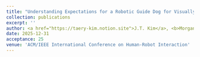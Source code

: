 ```yaml
---
title: "Understanding Expectations for a Robotic Guide Dog for Visually Impaired People"
collection: publications
excerpt: ''
author: <a href="https://taery-kim.notion.site">J.T. Kim</a>, <b>Morgan Byrd</b>, Jack L. Crandell, <a href="http://sonify.psych.gatech.edu/~walkerb/">Bruce N. Walker</a>, <a href="https://faculty.cc.gatech.edu/~turk/">Greg Turk</a>, <a href="https://faculty.cc.gatech.edu/~sha9/">Sehoon Ha</a>
date: 2025-12-31
acceptance: 25
venue: 'ACM/IEEE International Conference on Human-Robot Interaction'
---
```


